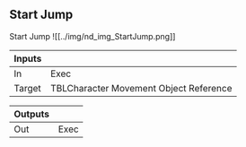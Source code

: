 ## Start Jump
Start Jump
![[../img/nd_img_StartJump.png]]

|Inputs||
|--|--|
| In | Exec |
| Target | TBLCharacter Movement Object Reference |

|Outputs||
|--|--|
| Out | Exec |
